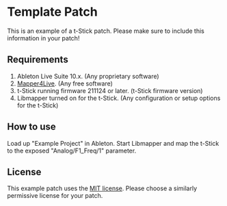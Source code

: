# Template Patch

This is an example of a t-Stick patch. Please make sure to include this information in your patch!

## Requirements

1. Ableton Live Suite 10.x. (Any proprietary software)
2. [Mapper4Live](https://github.com/bboettcher3/Mapper4Live). (Any free software)
3. t-Stick running firmware 211124 or later. (t-Stick firmware version)
4. Libmapper turned on for the t-Stick. (Any configuration or setup options for the t-Stick)

## How to use

Load up "Example Project" in Ableton. Start Libmapper and map the t-Stick to the exposed "Analog/F1_Freq/1" parameter.

## License

This example patch uses the [MIT license](https://opensource.org/licenses/MIT). Please choose a similarly permissive license for your patch.
